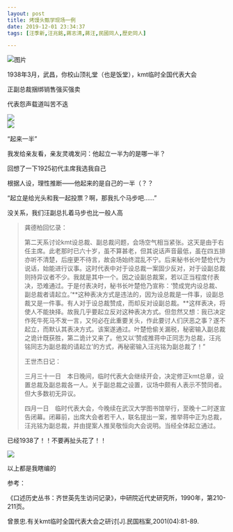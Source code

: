 ```yaml
---
layout: post
title: 烤馒头甄学现场一例
date: 2019-12-01 23:34:37
tags: [汪季新,汪兆銘,蔣志清,蔣汪,民國同人,歷史同人]

---
```

![图片](./img/YnZvamxBaTlBYXJKTjdUR1lGeldhaXFWaUVtdkhodFc2cVowTXFyb2RGYk54U3ZlaVVUcW5BPT0.jpg?=imageView&thumbnail=500x0&quality=96&stripmeta=0&type=jpg%7Cwatermark&type=2)  

1938年3月，武昌，你校山顶礼堂（也是饭堂），kmt临时全国代表大会

正副总裁捆绑销售强买强卖  

代表怨声载道叫苦不迭

![](http://imglf4.nosdn.127.net/img/YnZvamxBaTlBYXJKTjdUR1lGeldhdHFhK0FZZ0xIQ3dFVmRtdEtLck5JQ0lxN1pSNUNvZEFRPT0.png?=imageView&thumbnail=500x0&quality=96&stripmeta=0&type=jpg%7Cwatermark&type=2)  
![](http://imglf3.nosdn.127.net/img/YnZvamxBaTlBYXJKTjdUR1lGeldhcmdPT2ZNRVd4MDFodHlydTBVWXJQNzdTcmJ0VUY0VnRnPT0.png?=imageView&thumbnail=500x0&quality=96&stripmeta=0&type=jpg%7Cwatermark&type=2)  

“起来一半”

我发给亲友看，亲友灵魂发问：他起立一半为的是哪一半？

回想了一下1925初代主席我选我自己

根据人设，理性推断——他起来的是自己的一半（？？

“起立是给光头和我一起投票？啊，那我扎个马步吧……”

没关系，我们汪副总扎着马步也比一般人高

> 龚德柏回忆录：
> 
> 第二天系讨论kmt设总裁、副总裁问题，会场空气相当紧张。这天是由于右任主席。此老那时已六十岁，虽不算甚老，但其说话声音最低，虽在四五排亦听不清楚，后座更不待言，故会场始终混乱不宁。后来秘书长叶楚伧代为说话，始能进行议事。这时代表中对于设总裁一案固少反对，对于设副总裁则持异议者不少。我就是其中一个。因之设副总裁案，若以正当程度付表决，恐难通过。于是付表决时，秘书长叶楚伧乃宣称：‘赞成党内设总裁、副总裁者请起立。’**这种表决方式是违法的，因为设总裁是一件事，设副总裁又是一件事。有人对于设总裁赞成，而却反对设副总裁。**这样表决，将使人不能抉择。故我几乎要起立反对这种表决方式。但忽然又想：我已决定作死牛死马不发一言，又何必在此重要关头，作此要讨人们厌恶之事？遂不起立，而默认其表决方式。该案遂通过。叶楚伧偷关漏税，秘密输入副总裁之诡计既获胜，第二诡计又来了。他又以‘赞成推蒋中正同志为总裁，汪兆铭同志为副总裁的请起立’的方式，再秘密输入汪兆铭为副总裁了！”
> 
> 王世杰日记：
> 
> 三月三十一日　本日晚间，临时代表大会继续开会，决定修正kmt总章，设置总裁及副总裁各一人。关于副总裁之设置，议场中颇有人表示不赞同者。但大多数初无异议。
> 
> 四月一日　临时代表大会，今晚续在武汉大学图书馆举行，至晚十二时遂宣告闭幕。闭幕前，出席大会者若干人，联名提出一案，推举蒋中正为总裁，汪兆铭为副总裁，并由提案人推吴敬恒向大会说明。当经全体起立通过。

已经1938了！！不要再扯头花了！！

![](http://imglf4.nosdn.127.net/img/YnZvamxBaTlBYXJKTjdUR1lGeldhbVJGOFV1bkVyWVdXWDY0eVlsZG1KdjhnbHRIdkkyTVRRPT0.png?=imageView&thumbnail=500x0&quality=96&stripmeta=0&type=jpg%7Cwatermark&type=2)  

以上都是我瞎编的

参考：

《口述历史丛书：齐世英先生访问记录》，中研院近代史研究所，1990年，第210-211页。

曾景忠.有关kmt临时全国代表大会之研讨[J].民国档案,2001(04):81-89.
